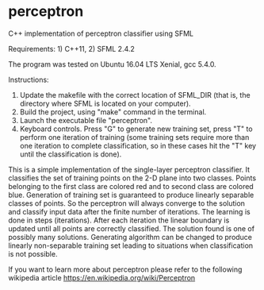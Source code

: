 # perceptron
C++ implementation of perceptron classifier using SFML

Requirements: 1) C++11, 2) SFML 2.4.2

The program was tested on Ubuntu 16.04 LTS Xenial, gcc 5.4.0.

Instructions:

1) Update the makefile with the correct location of SFML_DIR (that is, the directory where SFML is located on your computer).
2) Build the project, using "make" command in the terminal.
3) Launch the executable file "perceptron".
4) Keyboard controls. Press "G" to generate new training set, press "T" to perform one iteration of training (some training sets require more than one iteration to complete classification, so in these cases hit the "T" key until the classification is done).


This is a simple implementation of the single-layer perceptron classifier. It classifies the set of training points on the 2-D plane into two classes. Points belonging to the first class are colored red and to second class are colored blue. Generation of training set is guaranteed to produce linearly separable classes of points. So the perceptron will always converge to the solution and classify input data after the finite number of iterations. The learning is done in steps (iterations). After each iteration the linear boundary is updated until all points are correctly classified. The solution found is one of possibly many solutions. Generating algorithm can be changed to produce linearly non-separable training set leading to situations when classification is not possible.

If you want to learn more about perceptron please refer to the following wikipedia article https://en.wikipedia.org/wiki/Perceptron
